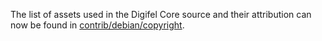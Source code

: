 The list of assets used in the Digifel Core source and their attribution can now be found in [contrib/debian/copyright](../contrib/debian/copyright).
